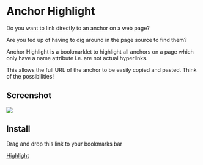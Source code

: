 # Anchor Highlight

Do you want to link directly to an anchor on a web page?

Are you fed up of having to dig around in the page source to find them?

Anchor Highlight is a bookmarklet to highlight all anchors on a page which only have a name attribute i.e. are not actual hyperlinks.

This allows the full URL of the anchor to be easily copied and pasted. Think of the possibilities!

## Screenshot

![](https://raw.github.com/jordelver/anchor-highlight/master/screenshot.png)

## Install

Drag and drop this link to your bookmarks bar

[Highlight][1]

[1]:javascript:(function(){var%20e=function(){var%20e=window.location.href,t=function(){var%20e=document.querySelectorAll(%22a.marker%22);for(var%20t=0;t%3Ce.length;++t){var%20n=e[t];n.parentNode.removeChild(n)}},n=function(){var%20e=document.querySelectorAll(%22a[name]%22);for(var%20t=0;t%3Ce.length;++t){var%20n=e[t];if(n.href==%22%22){var%20r=s(n);n.parentNode.insertBefore(r,n.nextSibling)}}},r=function(e){return%22%23%22+e.name},i=function(t){return%20e+t},s=function(e){var%20t=r(e),n=document.createElement(%22a%22);return%20n.className=%22marker%22,n.innerHTML=r(e),n.href=i(t),n},o=function(){var%20e=%22a.marker{background:%20red;box-shadow:%200%202px%20%23cc0000;border-radius:%208px;padding:%204px%206px%202px%206px;margin-left:%203px;font-family:%20Helvetica,%20Arial,%20sans-serif;font-size:%2012px;color:%20%23FFF0F5;text-decoration:%20none;}%22,t=document.createElement(%22style%22);t.appendChild(document.createTextNode(e)),document.body.appendChild(t)},u=function(){o(),n()};return{highlight:u}}();e.highlight()})();

